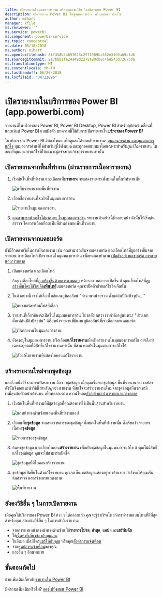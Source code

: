 ```yaml
---
title: เปิดรายงานในมุมมองการอ่าน หรือมุมมองแก้ไข ในบริการของ Power BI
description: เปิดรายงาน Power BI ในมุมมองการอ่าน หรือมุมมองการแก้ไข
author: mihart
manager: kfile
ms.reviewer: ''
ms.service: powerbi
ms.component: powerbi-service
ms.topic: conceptual
ms.date: 05/18/2018
ms.author: mihart
ms.openlocfilehash: 8ff358b44697625c2971989ba562e3fd9a69afd8
ms.sourcegitcommit: 2a7bbb1fa24a49d2278a90cb0c4be543d7267bda
ms.translationtype: HT
ms.contentlocale: th-TH
ms.lasthandoff: 06/26/2018
ms.locfileid: "34722896"
---
```

# <a name="open-a-report-in-power-bi-service-apppowerbicom"></a>เปิดรายงานในบริการของ Power BI (app.powerbi.com)
รายงานมีในบริการของ Power BI, Power BI Desktop, Power BI สำหรับอุปกรณ์เคลื่อนที่ และแม้แต่ Power BI แบบฝังตัว บทความนี้ใช้กับการเปิดรายงานใน***บริการของ Power BI***

ในบริการของ Power BI มีสองโหมด เพื่อดูและโต้ตอบกับรายงาน: [มุมมองการอ่าน และมุมมองการแก้ไข](service-reading-view-and-editing-view.md) มุมมองการอ่านมีให้สำหรับผู้ใช้ทั้งหมด และถูกออกแบบมาโดยเฉพาะสำหรับ*ผู้บริโภค*รายงาน ในขณะที่มุมมองการแก้ไขมีให้เฉพาะ*ผู้สร้าง*และเจ้าของรายงานเท่านั้น 

## <a name="open-a-report-from-a-workspace-via-the-reports-content-view-list"></a>เปิดรายงานจากพื้นที่ทำงาน (ผ่านรายการเนื้อหา**รายงาน**)

1. เริ่มต้นในพื้นที่ทำงาน และเลือกแท็บ**รายงาน** จะแสดงรายงานทั้งหมดในพื้นที่ทำงานนั้น  
   
   ![แท็บรายงานของพื้นที่ทำงาน](media/service-report-open/power-bi-open-report.png)
2. เลือกชื่อรายงานที่จะเปิดในมุมมองการอ่าน  
   
    ![รายงานในมุมมองการอ่าน](media/service-report-open/power-bi-reading-view.png)
3. [คุณสามารถทำอะไรได้มากมาย ในมุมมองการอ่าน](service-reading-view-and-editing-view.md)  รายงานตัวอย่างนี้มีหลายหน้า ดังนั้นให้เริ่มต้นสำรวจ โดยการเลือกทีละแท็บที่ด้านล่างของพื้นที่รายงาน 

## <a name="open-a-report-from-a-dashboard"></a>เปิดรายงานจากแดชบอร์ด
ยังมีอีกหลายวิธในการเปิดรายงาน เช่น คุณสามารถเริ่มจากแดชบอร์ด และเลือกไทล์ที่ถูกสร้างขึ้นจากรายงาน  การเลือกไทล์เปิดรายงานในมุมมองการอ่าน เพื่อทดลองทำตาม [เปิดตัวอย่างแดชบอร์ด การขายและการตลาด](sample-datasets.md)

1. เปิดแดชบอร์ด และเลือกไทล์

   ถ้าคุณเลือกไทล์ที่[ถูกสร้างขึ้นด้วยการถามตอบ](service-dashboard-pin-tile-from-q-and-a.md) หน้าจอถามตอบจะเปิดขึ้น ถ้าคุณเลือกไทล์ที่[ถูกสร้างขึ้นโดยใช้วิดเจ็ต**เพิ่มไทล์**](service-dashboard-add-widget.md)บนแดชบอร์ด คุณจะเปิดตัวช่วยแก้ไขวิดเจ็ตนั้น  

2.  ในตัวอย่างนี้ เราได้เลือกไทล์แผนภูมิคอลัมน์ "จำนวนหน่วยรวม ตั้งแต่ต้นปีถึงปัจจุบัน..."

    ![แดชบอร์ดพร้อมไทล์ที่เลือก](media/service-report-open/power-bi-dashboard.png)

3.  รายงานที่เกี่ยวข้องจะเปิดขึ้นในมุมมองการอ่าน โปรดสังเกตว่า เรากำลังอยู่บนหน้า "ประเภท ตั้งแต่ต้นปีถึงปัจจุบัน" นี่คือหน้ารายงานที่มีแผนภูมิคอลัมน์ที่เราเลือกจากแดชบอร์ด

    ![เปิดรายงานในมุมมองการอ่าน](media/service-report-open/power-bi-report.png)

4. ยังคงอยู่ในมุมมองการอ่าน หรือเลือก**แก้ไขรายงาน**เพื่อเปิดรายงานในมุมมองการแก้ไข อย่าลืมว่า เฉพาะบุคคลที่มีสิทธิ์แก้ไขรายงานเท่านั้น ที่สามารถเปิดในมุมมองการแก้ไขได้

    ![ตัวแก้ไขรายงานที่แสดงไอคอนแก้ไขรายงาน](media/service-report-open/power-bi-edit-report.png)

## <a name="create-a-brand-new-report-from-a-dataset"></a>สร้างรายงานใหม่จากชุดข้อมูล
และอีกหนึ่งวิธีของการเปิดรายงาน คือจากชุดข้อมูล เมื่อคุณเริ่มจากชุดข้อมูล พื้นที่รายงานจะว่างเปล่า ดังนั้นจึงขอแนะนำวิธีนี้สำหรับ*ผู้สร้าง*รายงาน ที่สนใจจะสร้างรายงานใหม่จากชุดข้อมูลที่พวกเขามี เหมือนกับตัวอย่างด้านบน เพื่อทดลองตาม ดาวน์โหลด[ตัวอย่างแอป การขายและการตลาด](sample-datasets.md)

1. เริ่มต้นในพื้นที่ทำงานที่มีชุดข้อมูลที่คุณต้องการใช้เป็นพื้นฐานสำหรับรายงาน

   ![แถบนำทางด้านซ้ายแสดงพื้นที่ทำงานแอป](media/service-report-open/power-bi-workspace.png)

2. เลือกแท็บ**ชุดข้อมูล** จะแสดงรายการของชุดข้อมูลทั้งหมดในพื้นที่ทำงานนั้น ซึ่งเรียกว่า รายการเนื้อหา**ชุดข้อมูล**
   
   ![รายการของชุดข้อมูล](media/service-report-open/power-bi-dataset.png)

1. ค้นหาชุดข้อมูล และเลือกไอคอน**สร้างรายงาน** เพื่อเปิดชุดข้อมูลในมุมมองการแก้ไข ถ้าคุณไม่มีสิทธิ์แก้ไขชุดข้อมูล คุณจะไม่สามารถเปิดได้ 
   
    ![ชุดข้อมูลที่มีไอคอนสร้างรายงาน](media/service-report-open/power-bi-create-report.png)

3. ชุดข้อมูลเปิดขึ้นในตัวแก้ไขรายงาน คุณจะเห็นเขตข้อมูลแสดงอยู่ทางด้านขวา กำลังรอให้คุณเริ่มต้นสำรวจ และสร้างการแสดงภาพ 

   ![พื้นที่รายงาน](media/service-report-open/power-bi-blank-canvas.png)

##  <a name="still-more-ways-to-open-a-report"></a>ยังคงวิธีอื่น ๆ ในการเปิดรายงาน
เมื่อคุณใช้บริการของ Power BI ต่าง ๆ ได้คล่องแล้ว คุณจะรู้ว่าเวิร์กโฟลว์การทำงานแบบไหนที่ดีที่สุดสำหรับคุณ สองสามวิธีอื่น ๆ ในการเข้าถึงรายงาน:
- จากการบานหน้าต่างนำทางด้านซ้าย ใช้**รายการโปรด**, **ล่าสุด**, **แอป** และ**แชร์กับฉัน** 
- ใช้[เนื้อหาที่เกี่ยวข้องกับมุมมอง](service-related-content.md)
- ในอีเมล เมื่อมีใคร[แชร์ให้กับคุณ](service-share-reports.md) หรือคุณ[ตั้งค่าการแจ้งเตือน](service-set-data-alerts.md)    
- จาก[ศูนย์การแจ้งเตือน](service-notification-center.md)ของคุณ    
- และอื่น ๆ อีกมากมาย

## <a name="next-steps"></a>ขั้นตอนถัดไป
อ่านเพิ่มเติมเกี่ยวกับ[รายงานใน Power BI](service-reports.md)

มีคำถามเพิ่มเติมหรือไม่? [ลองไปที่ชุมชน Power BI](http://community.powerbi.com/)  

